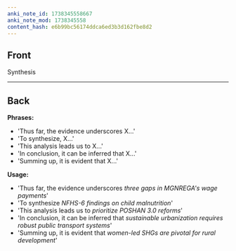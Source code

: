 ```yaml
---
anki_note_id: 1738345558667
anki_note_mod: 1738345558
content_hash: e6b99bc56174ddca6ed3b3d162fbe8d2
---
```


## Front

Synthesis

<hr/>

## Back

**Phrases:**  
- 'Thus far, the evidence underscores X...'  
- 'To synthesize, X...'  
- 'This analysis leads us to X...'  
- 'In conclusion, it can be inferred that X...'  
- 'Summing up, it is evident that X...'  
  
**Usage:**  
- 'Thus far, the evidence underscores *three gaps in MGNREGA's wage payments*'  
- 'To synthesize *NFHS-6 findings on child malnutrition*'  
- 'This analysis leads us to *prioritize POSHAN 3.0 reforms*'  
- 'In conclusion, it can be inferred that *sustainable urbanization requires robust public transport systems*'  
- 'Summing up, it is evident that *women-led SHGs are pivotal for rural development*'